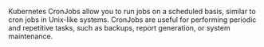 Kubernetes CronJobs allow you to run jobs on a scheduled basis, similar to cron jobs in Unix-like systems. CronJobs are useful for performing periodic and repetitive tasks, such as backups, report generation, or system maintenance.
